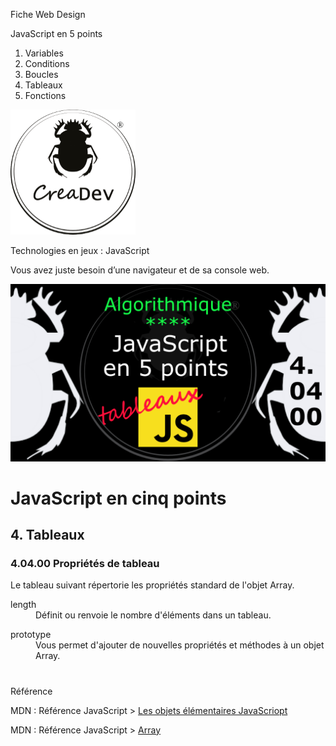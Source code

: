 Fiche Web Design

JavaScript en 5 points
1.  Variables
2.  Conditions
3.  Boucles
4.  Tableaux
5.  Fonctions

[![CreaDev](../images/logo-creadev-210207-R-200.png)](http://www.creadev.ninja/)

Technologies en jeux : JavaScript

Vous avez juste besoin d’une navigateur et de sa console web.

[![Le modulo en JavaScript](../images/JS-en-5-pts-04-04-00_proprietes.png)](https://www.youtube.com/watch?v=F3WhkTyrHPA)

# JavaScript en cinq points

## 4. Tableaux

### 4.04.00 Propriétés de tableau 

Le tableau suivant répertorie les propriétés standard de l'objet Array. 

<dl>  
    <dt>length</dt>
    <dd>Définit ou renvoie le nombre d'éléments dans un tableau.</dd>
</dl>
<dl>  
    <dt>prototype</dt>
    <dd>Vous permet d'ajouter de nouvelles propriétés et méthodes à un objet Array.</dd>
</dl>







#
Référence

MDN : Référence JavaScript > [Les objets élémentaires JavaScriopt](https://developer.mozilla.org/fr/docs/conflicting/Web/JavaScript/Guide)

MDN : Référence JavaScript > [Array](https://developer.mozilla.org/fr/docs/Web/JavaScript/Reference/Global_Objects/Array)
